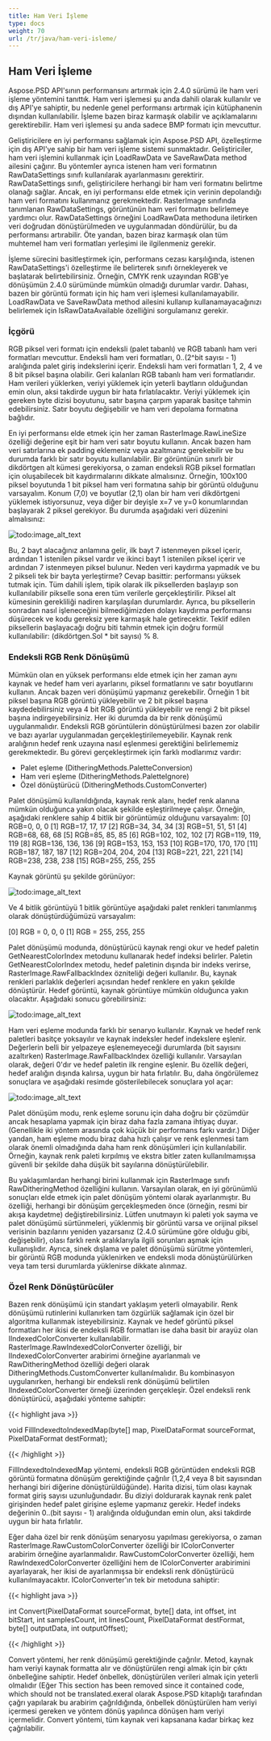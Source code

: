 ```yaml
---
title: Ham Veri İşleme
type: docs
weight: 70
url: /tr/java/ham-veri-isleme/
---
```


## **Ham Veri İşleme**
Aspose.PSD API'sının performansını artırmak için 2.4.0 sürümü ile ham veri işleme yöntemini tanıttık. Ham veri işlemesi şu anda dahili olarak kullanılır ve dış API'ye sahiptir, bu nedenle genel performansı artırmak için kütüphanenin dışından kullanılabilir. İşleme bazen biraz karmaşık olabilir ve açıklamalarını gerektirebilir. Ham veri işlemesi şu anda sadece BMP formatı için mevcuttur.

Geliştiricilere en iyi performansı sağlamak için Aspose.PSD API, özelleştirme için dış API'ye sahip bir ham veri işleme sistemi sunmaktadır. Geliştiriciler, ham veri işlemini kullanmak için LoadRawData ve SaveRawData method ailesini çağırır. Bu yöntemler ayrıca istenen ham veri formatının RawDataSettings sınıfı kullanılarak ayarlanmasını gerektirir. RawDataSettings sınıfı, geliştiricilere herhangi bir ham veri formatını belirtme olanağı sağlar. Ancak, en iyi performansı elde etmek için verinin depolandığı ham veri formatını kullanmanız gerekmektedir. RasterImage sınıfında tanımlanan RawDataSettings, görüntünün ham veri formatını belirlemeye yardımcı olur. RawDataSettings örneğini LoadRawData methoduna iletirken veri doğrudan dönüştürülmeden ve uygulanmadan döndürülür, bu da performansı artırabilir. Öte yandan, bazen biraz karmaşık olan tüm muhtemel ham veri formatları yerleşimi ile ilgilenmeniz gerekir.

İşleme sürecini basitleştirmek için, performans cezası karşılığında, istenen RawDataSettings'i özelleştirme ile belirterek sınıfı örnekleyerek ve başlatarak belirtebilirsiniz. Örneğin, CMYK renk uzayından RGB'ye dönüşümün 2.4.0 sürümünde mümkün olmadığı durumlar vardır. Dahası, bazen bir görüntü formatı için hiç ham veri işlemesi kullanılamayabilir. LoadRawData ve SaveRawData method ailesini kullanıp kullanamayacağınızı belirlemek için IsRawDataAvailable özelliğini sorgulamanız gerekir.
### **İçgörü**
RGB piksel veri formatı için endeksli (palet tabanlı) ve RGB tabanlı ham veri formatları mevcuttur. Endeksli ham veri formatları, 0..(2^bit sayısı - 1) aralığında palet giriş indekslerini içerir. Endeksli ham veri formatları 1, 2, 4 ve 8 bit piksel başına olabilir. Geri kalanları RGB tabanlı ham veri formatlarıdır. Ham verileri yüklerken, veriyi yüklemek için yeterli baytların olduğundan emin olun, aksi takdirde uygun bir hata fırlatılacaktır. Veriyi yüklemek için gereken byte dizisi boyutunu, satır başına çarpım yaparak basitçe tahmin edebilirsiniz. Satır boyutu değişebilir ve ham veri depolama formatına bağlıdır.

En iyi performansı elde etmek için her zaman RasterImage.RawLineSize özelliği değerine eşit bir ham veri satır boyutu kullanın. Ancak bazen ham veri satırlarına ek padding eklemeniz veya azaltmanız gerekebilir ve bu durumda farklı bir satır boyutu kullanılabilir. Bir görüntünün sınırlı bir dikdörtgen alt kümesi gerekiyorsa, o zaman endeksli RGB piksel formatları için oluşabilecek bit kaydırmalarını dikkate almalısınız. Örneğin, 100x100 piksel boyutunda 1 bit piksel ham veri formatına sahip bir görüntü olduğunu varsayalım. Konum (7,0) ve boyutlar (2,1) olan bir ham veri dikdörtgeni yüklemek istiyorsunuz, veya diğer bir deyişle x=7 ve y=0 konumlarından başlayarak 2 piksel gerekiyor. Bu durumda aşağıdaki veri düzenini almalısınız:



![todo:image_alt_text](raw-data-processing_1.png)

Bu, 2 bayt alacağınız anlamına gelir, ilk bayt 7 istenmeyen piksel içerir, ardından 1 istenilen piksel vardır ve ikinci bayt 1 istenilen piksel içerir ve ardından 7 istenmeyen piksel bulunur. Neden veri kaydırma yapmadık ve bu 2 pikseli tek bir bayta yerleştirme? Cevap basittir: performansı yüksek tutmak için. Tüm dahili işlem, tipik olarak ilk piksellerden başlayıp son kullanılabilir pikselle sona eren tüm verilerle gerçekleştirilir. Piksel alt kümesinin gerekliliği nadiren karşılaşılan durumlardır. Ayrıca, bu piksellerin sonradan nasıl işleneceğini bilmediğimizden dolayı kaydırma performansı düşürecek ve kodu gereksiz yere karmaşık hale getirecektir. Teklif edilen piksellerin başlayacağı doğru biti tahmin etmek için doğru formül kullanılabilir: (dikdörtgen.Sol * bit sayısı) % 8.
### **Endeksli RGB Renk Dönüşümü**
Mümkün olan en yüksek performansı elde etmek için her zaman aynı kaynak ve hedef ham veri ayarlarını, piksel formatlarını ve satır boyutlarını kullanın. Ancak bazen veri dönüşümü yapmanız gerekebilir. Örneğin 1 bit piksel başına RGB görüntü yükleyebilir ve 2 bit piksel başına kaydedebilirsiniz veya 4 bit RGB görüntü yükleyebilir ve rengi 2 bit piksel başına indirgeyebilirsiniz. Her iki durumda da bir renk dönüşümü uygulanmalıdır. Endeksli RGB görüntülerin dönüştürülmesi bazen zor olabilir ve bazı ayarlar uygulanmadan gerçekleştirilemeyebilir. Kaynak renk aralığının hedef renk uzayına nasıl eşlenmesi gerektiğini belirlememiz gerekmektedir. Bu görevi gerçekleştirmek için farklı modlarımız vardır:

- Palet eşleme (DitheringMethods.PaletteConversion)
- Ham veri eşleme (DitheringMethods.PaletteIgnore)
- Özel dönüştürücü (DitheringMethods.CustomConverter)

Palet dönüşümü kullanıldığında, kaynak renk alanı, hedef renk alanına mümkün olduğunca yakın olacak şekilde eşleştirilmeye çalışır. Örneğin, aşağıdaki renklere sahip 4 bitlik bir görüntümüz olduğunu varsayalım:
[0] RGB=0, 0, 0
[1] RGB=17, 17, 17
[2] RGB=34, 34, 34
[3] RGB=51, 51, 51
[4] RGB=68, 68, 68
[5] RGB=85, 85, 85
[6] RGB=102, 102, 102
[7] RGB=119, 119, 119
[8] RGB=136, 136, 136
[9] RGB=153, 153, 153
[10] RGB=170, 170, 170
[11] RGB=187, 187, 187
[12] RGB=204, 204, 204
[13] RGB=221, 221, 221
[14] RGB=238, 238, 238
[15] RGB=255, 255, 255

Kaynak görüntü şu şekilde görünüyor:



![todo:image_alt_text](raw-data-processing_2.png)

Ve 4 bitlik görüntüyü 1 bitlik görüntüye aşağıdaki palet renkleri tanımlanmış olarak dönüştürdüğümüzü varsayalım:

[0] RGB = 0, 0, 0
[1] RGB = 255, 255, 255

Palet dönüşümü modunda, dönüştürücü kaynak rengi okur ve hedef paletin GetNearestColorIndex metodunu kullanarak hedef indeksi belirler. Paletin GetNearestColorIndex metodu, hedef paletinin dışında bir indeks verirse, RasterImage.RawFallbackIndex özniteliği değeri kullanılır. Bu, kaynak renkleri parlaklık değerleri açısından hedef renklere en yakın şekilde dönüştürür. Hedef görüntü, kaynak görüntüye mümkün olduğunca yakın olacaktır. Aşağıdaki sonucu görebilirsiniz:



![todo:image_alt_text](raw-data-processing_3.png)

Ham veri eşleme modunda farklı bir senaryo kullanılır. Kaynak ve hedef renk paletleri basitçe yoksayılır ve kaynak indeksler hedef indekslere eşlenir. Değerlerin belli bir yelpazeye eşlenemeyeceği durumlarda (bit sayısını azaltırken) RasterImage.RawFallbackIndex özelliği kullanılır. Varsayılan olarak, değeri 0'dır ve hedef paletin ilk rengine eşlenir. Bu özellik değeri, hedef aralığın dışında kalırsa, uygun bir hata fırlatılır. Bu, daha öngörülemez sonuçlara ve aşağıdaki resimde gösterilebilecek sonuçlara yol açar:



![todo:image_alt_text](raw-data-processing_4.png)

Palet dönüşüm modu, renk eşleme sorunu için daha doğru bir çözümdür ancak hesaplama yapmak için biraz daha fazla zamana ihtiyaç duyar. (Genellikle iki yöntem arasında çok küçük bir performans farkı vardır.) Diğer yandan, ham eşleme modu biraz daha hızlı çalışır ve renk eşlenmesi tam olarak önemli olmadığında daha ham renk dönüşümleri için kullanılabilir. Örneğin, kaynak renk paleti kırpılmış ve ekstra bitler zaten kullanılmamışsa güvenli bir şekilde daha düşük bit sayılarına dönüştürülebilir.

Bu yaklaşımlardan herhangi birini kullanmak için RasterImage sınıfı RawDitheringMethod özelliğini kullanın. Varsayılan olarak, en iyi görünümlü sonuçları elde etmek için palet dönüşüm yöntemi olarak ayarlanmıştır. Bu özelliği, herhangi bir dönüşüm gerçekleşmeden önce (örneğin, resmi bir akışa kaydetme) değiştirebilirsiniz. Lütfen unutmayın ki paleti yok sayma ve palet dönüşümü sürtünmeleri, yüklenmiş bir görüntü varsa ve orijinal piksel verisinin bazılarını yeniden yazarsanız (2.4.0 sürümüne göre olduğu gibi, değişebilir), olası farklı renk aralıklarıyla ilgili sorunları aşmak için kullanışlıdır. Ayrıca, sinek dışlama ve palet dönüşümü sürütme yöntemleri, bir görüntü RGB modunda yüklenirken ve endeksli moda dönüştürülürken veya tam tersi durumlarda yüklenirse dikkate alınmaz.
### **Özel Renk Dönüştürücüler**
Bazen renk dönüşümü için standart yaklaşım yeterli olmayabilir. Renk dönüşümü rutinlerini kullanırken tam özgürlük sağlamak için özel bir algoritma kullanmak isteyebilirsiniz. Kaynak ve hedef görüntü piksel formatları her ikisi de endeksli RGB formatları ise daha basit bir arayüz olan IIndexedColorConverter kullanılabilir. RasterImage.RawIndexedColorConverter özelliği, bir IIndexedColorConverter arabirimi örneğine ayarlanmalı ve RawDitheringMethod özelliği değeri olarak DitheringMethods.CustomConverter kullanılmalıdır. Bu kombinasyon uygulanırken, herhangi bir endeksli renk dönüşümü belirtilen IIndexedColorConverter örneği üzerinden gerçekleşir. Özel endeksli renk dönüştürücü, aşağıdaki yönteme sahiptir:



{{< highlight java >}}

void FillIndexedtoIndexedMap(byte[] map, PixelDataFormat sourceFormat, PixelDataFormat destFormat);

{{< /highlight >}}



FillIndexedtoIndexedMap yöntemi, endeksli RGB görüntüden endeksli RGB görüntü formatına dönüşüm gerektiğinde çağrılır (1,2,4 veya 8 bit sayısından herhangi biri diğerine dönüştürüldüğünde). Harita dizisi, tüm olası kaynak format giriş sayısı uzunluğundadır. Bu diziyi doldurarak kaynak renk palet girişinden hedef palet girişine eşleme yapmanız gerekir. Hedef indeks değerinin 0..(bit sayısı - 1) aralığında olduğundan emin olun, aksi takdirde uygun bir hata fırlatılır.

Eğer daha özel bir renk dönüşüm senaryosu yapılması gerekiyorsa, o zaman RasterImage.RawCustomColorConverter özelliği bir IColorConverter arabirim örneğine ayarlanmalıdır. RawCustomColorConverter özelliği, hem RawIndexedColorConverter özelliğini hem de IColorConverter arabirimini ayarlayarak, her ikisi de ayarlanmışsa bir endeksli renk dönüştürücü kullanılmayacaktır. IColorConverter'ın tek bir metoduna sahiptir:



{{< highlight java >}}

int Convert(PixelDataFormat sourceFormat, byte[] data, int offset, int bitStart, int samplesCount, int linesCount, PixelDataFormat destFormat, byte[] outputData, int outputOffset); 

{{< /highlight >}}



Convert yöntemi, her renk dönüşümü gerektiğinde çağrılır. Metod, kaynak ham veriyi kaynak formatta alır ve dönüştürülen rengi almak için bir çıktı önbelleğine sahiptir. Hedef önbellek, dönüştürülen verileri almak için yeterli olmalıdır (Eğer This section has been removed since it contained code, which should not be translated.exeral olarak Aspose.PSD kitaplığı tarafından çağrı yapılarak bu arabirim çağrıldığında, önbellek dönüştürülen ham veriyi içermesi gereken ve yöntem dönüş yapılınca dönüşen ham veriyi içermelidir. Convert yöntemi, tüm kaynak veri kapsanana kadar birkaç kez çağrılabilir.
